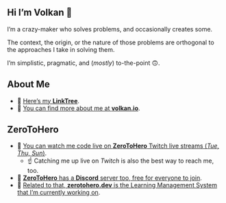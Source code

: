 ## Hi I’m Volkan 👋

I’m a crazy-maker who solves problems, and occasionally creates some. 

The context, the origin, or the nature of those problems are orthogonal to the approaches I take in solving them.

I’m simplistic, pragmatic, and (*mostly*) to-the-point 🙃.

## About Me

* 🌲 [Here’s my **LinkTree**](https://linktr.ee/v0lkan).
* 🏡 [You can find more about me at **volkan.io**](https://volkan.io/).

## ZeroToHero

* 🎥 [You can watch me code live on **ZeroToHero** Twitch live streams (*Tue, Thu, Sun*)](https://twitch.tv/ZeroToHeroDev).
  * ☝️ Catching me up live on *Twitch* is also the best way to reach me, too.
* 💬 [**ZeroToHero** has a **Discord** server too, free for everyone to join](https://discord.gg/fAucgWz).
* 🦄 [Related to that, **zerotohero.dev** is the Learning Management System that I’m currently working on](https://zerotohero.dev).
